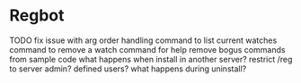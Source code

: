# Regbot

TODO
fix issue with arg order handling
command to list current watches
command to remove a watch
command for help
remove bogus commands from sample code
what happens when install in another server?
restrict /reg to server admin? defined users?
what happens during uninstall?
